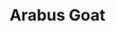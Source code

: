 ---
layout: post
title: Arabus Goat
tags : [ video, portfolio ]
director : pa's
production : Number 7
facility : Yggdrazil Group
label : commercial
image: arabus-goat.jpg
style : 
type : video
link : http://player.vimeo.com/video/144175868
---